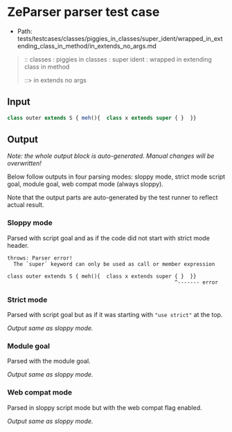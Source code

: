 # ZeParser parser test case

- Path: tests/testcases/classes/piggies_in_classes/super_ident/wrapped_in_extending_class_in_method/in_extends_no_args.md

> :: classes : piggies in classes : super ident : wrapped in extending class in method
>
> ::> in extends no args

## Input

`````js
class outer extends S { meh(){  class x extends super { }  }}
`````

## Output

_Note: the whole output block is auto-generated. Manual changes will be overwritten!_

Below follow outputs in four parsing modes: sloppy mode, strict mode script goal, module goal, web compat mode (always sloppy).

Note that the output parts are auto-generated by the test runner to reflect actual result.

### Sloppy mode

Parsed with script goal and as if the code did not start with strict mode header.

`````
throws: Parser error!
  The `super` keyword can only be used as call or member expression

class outer extends S { meh(){  class x extends super { }  }}
                                                      ^------- error
`````

### Strict mode

Parsed with script goal but as if it was starting with `"use strict"` at the top.

_Output same as sloppy mode._

### Module goal

Parsed with the module goal.

_Output same as sloppy mode._

### Web compat mode

Parsed in sloppy script mode but with the web compat flag enabled.

_Output same as sloppy mode._
